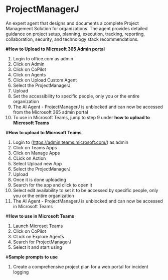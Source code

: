 # ProjectManagerJ
An expert agent that designs and documents a complete Project Management Solution for organizations. The agent provides detailed guidance on project setup, planning, execution, tracking, reporting, collaboration, security, and technology stack recommendations.

**#How to Upload to Microsoft 365 Admin portal**
1. Login to office.com as admin
2. Click on Admin
3. Click on CoPilot
4. Click on Agents
5. Click on Upload Custom Agent
6. Select the ProjectManagerJ
7. Upload
8. Set the accessibility to specific people, only you or the entire organization
9. The AI Agent - ProjectManagerJ is unblocked and can now be accessed from the Microsoft 365 admin portal
10. To use in Microsoft Teams, jump to step 9 under **how to upload to Microsoft Teams**

**#How to upload to Microsoft Teams**
1. Login to (https://admin.teams.microsoft.com/) as admin
2. Click on Teams Apps
3. Click on Manage Apps
4. CLick on Action
5. Select Upload new App
6. Select the ProjectManagerJ
7. Upload
8. Once it is done uploading
9. Search for the app and click to open it
10. Select edit availability to set it to be accessed by specific people, only you or the entire organization
11. The AI Agent - ProjectManagerJ is unblocked and can now be accessed in Microsoft Teams

#**How to use in Microsoft Teams**
1. Launch Microsot Teams
2. Click on CoPilot
3. CLick on Explore Agents
4. Search for ProjectManagerJ
5. Select it and start using

#**Sample prompts to use**
1. Create a comprehensive project plan for a web portal for incident logging
